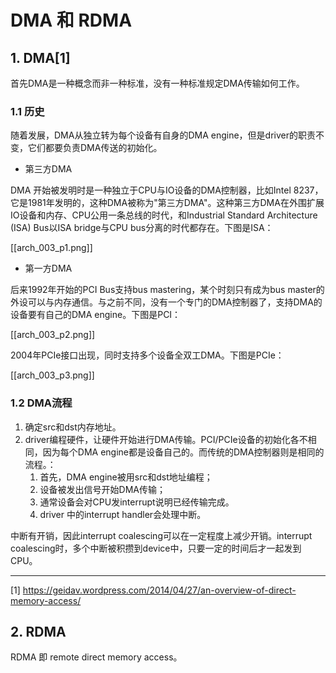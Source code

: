 # DMA 和 RDMA

## 1. DMA[1]

首先DMA是一种概念而非一种标准，没有一种标准规定DMA传输如何工作。

### 1.1 历史

随着发展，DMA从独立转为每个设备有自身的DMA engine，但是driver的职责不变，它们都要负责DMA传送的初始化。

* 第三方DMA

DMA 开始被发明时是一种独立于CPU与IO设备的DMA控制器，比如Intel 8237，它是1981年发明的，这种DMA被称为"第三方DMA"。这种第三方DMA在外围扩展IO设备和内存、CPU公用一条总线的时代，和Industrial Standard Architecture (ISA) Bus以ISA bridge与CPU bus分离的时代都存在。下图是ISA：

[[arch_003_p1.png]]

* 第一方DMA

后来1992年开始的PCI Bus支持bus mastering，某个时刻只有成为bus master的外设可以与内存通信。与之前不同，没有一个专门的DMA控制器了，支持DMA的设备要有自己的DMA engine。下图是PCI：

[[arch_003_p2.png]]

2004年PCIe接口出现，同时支持多个设备全双工DMA。下图是PCIe：

[[arch_003_p3.png]]


### 1.2 DMA流程

1. 确定src和dst内存地址。
2. driver编程硬件，让硬件开始进行DMA传输。PCI/PCIe设备的初始化各不相同，因为每个DMA engine都是设备自己的。而传统的DMA控制器则是相同的流程。：
    1. 首先，DMA engine被用src和dst地址编程；
    2. 设备被发出信号开始DMA传输；
    3. 通常设备会对CPU发interrupt说明已经传输完成。
    4. driver 中的interrupt handler会处理中断。

中断有开销，因此interrupt coalescing可以在一定程度上减少开销。interrupt coalescing时，多个中断被积攒到device中，只要一定的时间后才一起发到CPU。

---

[1] https://geidav.wordpress.com/2014/04/27/an-overview-of-direct-memory-access/

## 2. RDMA

RDMA 即 remote direct memory access。
